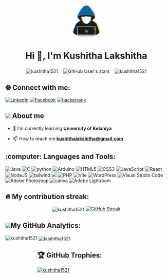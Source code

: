 <div align=center>
    <picture ><img src = "https://github.com/0xAbdulKhalid/0xAbdulKhalid/raw/main/assets/mdImages/about_me.gif" width = 100px ></picture>
</div>
<h1 align="center" font-family:'Courier New'>Hi 👋, I'm Kushitha Lakshitha</h1>
<h3 align="center"></h3>
<p align="center">  
 <img src="https://img.shields.io/github/followers/kushitha1521.svg?style=social&label=Followers" alt="kushitha1521" /> 
  &nbsp;&nbsp; <img alt="GitHub User's stars" src="https://img.shields.io/github/stars/kushitha1521?style=social"> 
  &nbsp;&nbsp; <img src="https://komarev.com/ghpvc/?username=kushitha1521&label=Profile%20views&color=0e75b6&style=flat" alt="kushitha1521" />
  
    

</p>

<h2 align="left">  🌐 Connect with me:</h2>
<p align="center">
<div align="left">
<a href="https://linkedin.com/in/kushitha-lakshitha" target="_blank"><img src="https://img.shields.io/badge/LinkedIn-0077B5?style=for-the-badge&logo=linkedin&logoColor=white" alt="LinkedIn"></a>
<a href="https://fb.com/kushitha.lakshitha" target="_blank"><img src="https://img.shields.io/badge/Facebook-1877F2?style=for-the-badge&logo=facebook&logoColor=white" alt="Facebook"></a>
  <a href="https://www.hackerrank.com/kushithalakshit1" target="_blank"><img src="https://img.shields.io/badge/-Hackerrank-2EC866?style=for-the-badge&logo=HackerRank&logoColor=white" alt="hackerrank"></a>
</div>




<h2> <img src="https://media.giphy.com/media/VgCDAzcKvsR6OM0uWg/giphy.gif" width="40"> About me </h2>

 - 🌱 I’m currently learning **University of Kelaniya**

- 📫 How to reach me **kushithalakshitha@gmail.com**



 <h2 align="left">:computer: Languages and Tools:</h2>

![Java](https://img.shields.io/badge/java-%23ED8B00.svg?style=for-the-badge&logo=java&logoColor=white) 
![C](https://img.shields.io/badge/c-%2300599C.svg?style=for-the-badge&logo=c&logoColor=white)
<img  alt="python" src ="https://img.shields.io/badge/Python-14354C?style=for-the-badge&logo=python&logoColor=white"/>
![Arduino](https://img.shields.io/badge/-Arduino-00979D?style=for-the-badge&logo=Arduino&logoColor=white)
![HTML5](https://img.shields.io/badge/html5-%23E34F26.svg?style=for-the-badge&logo=html5&logoColor=white) 
![CSS3](https://img.shields.io/badge/css3-%231572B6.svg?style=for-the-badge&logo=css3&logoColor=white) 
![JavaScript](https://img.shields.io/badge/javascript-%23323330.svg?style=for-the-badge&logo=javascript&logoColor=%23F7DF1E) 
<img  alt="React" src="https://img.shields.io/badge/react-%2320232a.svg?style=for-the-badge&logo=react&logoColor=%2361DAFB"/>
<img  alt="NodeJS" src="https://img.shields.io/badge/node.js-%2343853D.svg?style=for-the-badge&logo=node-dot-js&logoColor=white"/>
<img  alt="tailwind" src="https://img.shields.io/badge/Tailwind_CSS-38B2AC?style=for-the-badge&logo=tailwind-css&logoColor=white"/>
<img src="https://img.shields.io/badge/mysql-%2300f.svg?&style=for-the-badge&logo=mysql&logoColor=white"/>
![PHP](https://img.shields.io/badge/php-%23777BB4.svg?style=for-the-badge&logo=php&logoColor=white)
![Vite](https://img.shields.io/badge/vite-%23646CFF.svg?style=for-the-badge&logo=vite&logoColor=white)
![WordPress](https://img.shields.io/badge/WordPress-%23117AC9.svg?style=for-the-badge&logo=WordPress&logoColor=white)
![Visual Studio Code](https://img.shields.io/badge/Visual%20Studio%20Code-0078d7.svg?style=for-the-badge&logo=visual-studio-code&logoColor=white) 
![Adobe Photoshop](https://img.shields.io/badge/adobe%20photoshop-%2331A8FF.svg?style=for-the-badge&logo=adobe%20photoshop&logoColor=white)
<img  alt="canva" src="https://img.shields.io/badge/Canva-%2300C4CC.svg?&style=for-the-badge&logo=Canva&logoColor=white"/>
![Adobe Lightroom](https://img.shields.io/badge/Adobe%20Lightroom-31A8FF.svg?style=for-the-badge&logo=Adobe%20Lightroom&logoColor=white)

    
  




<h2>🔥 My contribution streak:</h2>
  <p align="center">
    <img align="center" src="https://streak-stats.demolab.com?user=kushitha1521" alt="kushitha1521" />
    <a href="https://git.io/streak-stats"><img src="https://streak-stats.demolab.com?user=kushitha1521&theme=algolia" alt="GitHub Streak" /></a>

  </p>

<h2 align="left"> <img src="https://media.giphy.com/media/iY8CRBdQXODJSCERIr/giphy.gif" width="50px">My GitHub Analytics:</h2>
  <p><img align="left" height="180em" src="https://github-readme-stats.vercel.app/api/top-langs?username=kushitha1521&show_icons=true&locale=en&layout=compact&theme=algolia" alt="kushitha1521" /></p>
  
  <p>&nbsp;<img align="center" height="180em"  src="https://github-readme-stats.vercel.app/api?username=kushitha1521&show_icons=true&locale=en&theme=algolia" alt="kushitha1521" /></p>




  
 
<h2 align="left">🏆 GitHub Trophies:</h2>
<p align="left"> <a href="https://github.com/ryo-ma/github-profile-trophy"><img src="https://github-profile-trophy.vercel.app/?username=kushitha1521&theme=algolia" alt="kushitha1521" /></a> </p>

